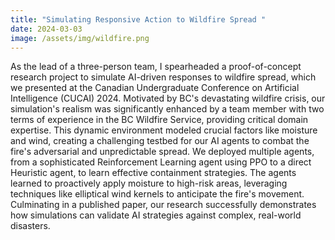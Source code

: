 ```yaml
---
title: "Simulating Responsive Action to Wildfire Spread "
date: 2024-03-03
image: /assets/img/wildfire.png
---
```


As the lead of a three-person team, I spearheaded a proof-of-concept research project to simulate AI-driven responses to wildfire spread, which we presented at the Canadian Undergraduate Conference on Artificial Intelligence (CUCAI) 2024. Motivated by BC's devastating wildfire crisis, our simulation's realism was significantly enhanced by a team member with two terms of experience in the BC Wildfire Service, providing critical domain expertise. This dynamic environment modeled crucial factors like moisture and wind, creating a challenging testbed for our AI agents to combat the fire's adversarial and unpredictable spread. We deployed multiple agents, from a sophisticated Reinforcement Learning agent using PPO to a direct Heuristic agent, to learn effective containment strategies. The agents learned to proactively apply moisture to high-risk areas, leveraging techniques like elliptical wind kernels to anticipate the fire's movement. Culminating in a published paper, our research successfully demonstrates how simulations can validate AI strategies against complex, real-world disasters.


